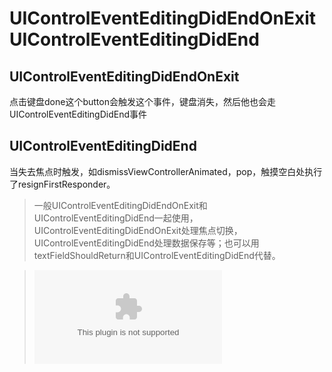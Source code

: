 # UIControlEventEditingDidEndOnExit UIControlEventEditingDidEnd

## UIControlEventEditingDidEndOnExit
点击键盘done这个button会触发这个事件，键盘消失，然后他也会走UIControlEventEditingDidEnd事件

## UIControlEventEditingDidEnd
当失去焦点时触发，如dismissViewControllerAnimated，pop，触摸空白处执行了resignFirstResponder。

> 一般UIControlEventEditingDidEndOnExit和UIControlEventEditingDidEnd一起使用，UIControlEventEditingDidEndOnExit处理焦点切换，UIControlEventEditingDidEnd处理数据保存等；也可以用textFieldShouldReturn和UIControlEventEditingDidEnd代替。


> ![textfield.zip](./textfield.zip)